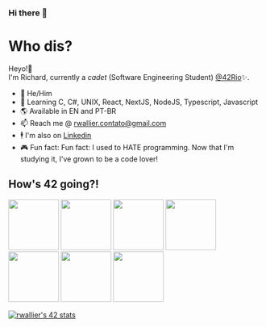 ### Hi there 👋


# Who dis?
Heyo!👋 <br>
I'm Richard, currently a _cadet_ (Software Engineering Student) [@42Rio](https://42.rio/)✨.
*  🧔‍  He/Him
*  🧠   Learning C, C#, UNIX, React, NextJS, NodeJS, Typescript, Javascript
*  🌎   Available in EN and PT-BR
*  📫   Reach me @ rwallier.contato@gmail.com 
*  🕴   I'm also on [Linkedin](https://www.linkedin.com/in/richard-wallier-batista-a2655a213/)
*  🎮   Fun fact: Fun fact: I used to HATE programming. Now that I'm studying it, I've grown to be a code lover!

## How's 42 going?!


  <a href="https://github.com/RichardWallier/42Cursus-libft"><img height="100" width="100" src="https://user-images.githubusercontent.com/91036103/177065431-91765077-1a29-4fa5-953a-8fb9e5844378.png"></a>
  <a href="https://github.com/RichardWallier/42Cursus-GetNextLine"><img height="100" width="100" src="https://user-images.githubusercontent.com/91036103/177065437-aa5abbe1-9e6d-4b42-b1d4-551722f0ac97.png"></a>
  <a href="https://github.com/RichardWallier/42Cursus-ft_printf"><img height="100" width="100" src="https://user-images.githubusercontent.com/91036103/177065616-f52b5ad5-f462-4037-9daf-e50ef8016b92.png"></a>
  <a href="https://github.com/RichardWallier/42Cursus-born2beroot"><img height="100" width="100" src="https://user-images.githubusercontent.com/91036103/180113397-35e858d9-998d-4898-a5c5-7e2f50caf15b.png"></a>
  <a href="https://github.com/RichardWallier/42Cursus-pipex"><img height="100" width="100" src="https://user-images.githubusercontent.com/91036103/180113815-5daad004-fe12-4684-9cf8-f8ef8bf9086b.png"></a>
  <a href="https://github.com/RichardWallier/42Cursus-so_long"><img height="100" width="100" src="https://user-images.githubusercontent.com/91036103/188285586-82871a17-57d0-4b24-b720-32b683adf23d.png"></a>
  <a href="https://github.com/RichardWallier/42Cursus-push_swap"><img height="100" width="100" src="https://user-images.githubusercontent.com/91036103/194776729-75dfd384-11b0-4cac-a13c-386c44bf0244.png"></a>



[![rwallier's 42 stats](https://badge42.vercel.app/api/v2/cl50cg02n000609l79iwrbtp4/stats?cursusId=21&coalitionId=piscine)](https://github.com/JaeSeoKim/badge42)
